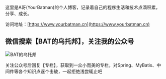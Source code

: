 这里是A哥(YourBatman)的个人博客，记录着自己的程序生活和技术点滴积累，分享、成长。

访问地址：[https://www.yourbatman.cn](https://www.yourbatman.cn)

## 微信搜索【BAT的乌托邦】，关注我的公众号
![BAT的乌托邦](https://img-blog.csdnimg.cn/20200511100304554.png)

关注公众号后回复【专栏】，获取到一众小而美的专栏，对Spring、MyBatis、中间件等各个知识点逐个击破，一起拒绝浅尝辄止吧